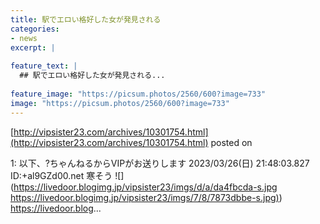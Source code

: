 ```yaml
---
title: 駅でエロい格好した女が発見される
categories:
- news
excerpt: |
  
feature_text: |
  ## 駅でエロい格好した女が発見される...
  
feature_image: "https://picsum.photos/2560/600?image=733"
image: "https://picsum.photos/2560/600?image=733"
---
```


[http://vipsister23.com/archives/10301754.html](http://vipsister23.com/archives/10301754.html)
posted on 

<!--more-->

1: 以下、?ちゃんねるからVIPがお送りします 2023/03/26(日) 21:48:03.827 ID:+al9GZd00.net 寒そう ![](https://livedoor.blogimg.jp/vipsister23/imgs/d/a/da4fbcda-s.jpg [https://livedoor.blogimg.jp/vipsister23/imgs/7/8/7873dbbe-s.jpg)](https://livedoor.blogimg.jp/vipsister23/imgs/7/8/7873dbbe-s.jpg)) https://livedoor.blog...
